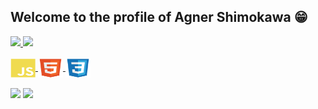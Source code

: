 ## Welcome to the profile of Agner Shimokawa 😁

 <div>
   <a href="https://github.com/AgnerShimokawa">
   <img height="180em" src="https://github-readme-stats.vercel.app/api?username=AgnerShimokawa&show_icons=true&theme=tokyonight&include_all_commits=true&count_private=true"/>
   <img height="180em" src="https://github-readme-stats.vercel.app/api/top-langs/?username=AgnerShimokawa&layout=compact&langs_count=6&theme=tokyonight"/>
</div>
    
<div style="display: inline_block"><br>
  <img align="center" alt="Js" height="30" width="40" src="https://raw.githubusercontent.com/devicons/devicon/master/icons/javascript/javascript-plain.svg">
  <img align="center" alt="HTML" height="30" width="40" src="https://raw.githubusercontent.com/devicons/devicon/master/icons/html5/html5-original.svg">
  <img align="center" alt="CSS" height="30" width="40" src="https://raw.githubusercontent.com/devicons/devicon/master/icons/css3/css3-original.svg">
</div>

<br>
 
<div> 
  <a target="_blank" href="https://www.instagram.com/agner.shimokawa/"><img target="_blank" src="https://img.shields.io/badge/-Instagram-%23E4405F?style=for-the-badge&logo=instagram&logoColor=white"></a>
 <!-- <a href="https://discord.gg/threejackdaws." target="_blank"><img src="https://img.shields.io/badge/Discord-7289DA?style=for-the-badge&logo=discord&logoColor=white" target="_blank"></a>  -->
  <!-- <a href = "https://mail.google.com/mail/u/1/?view=cm&fs=1&to=agnershimokawa@gmail.com&tf=1"><img src="https://img.shields.io/badge/-Gmail-%23333?style=for-the-badge&logo=gmail&logoColor=white" target="_blank"></a> -->
  <a target="_blank" href="https://www.linkedin.com/in/agner-shimokawa-b81428315/"><img target="_blank" src="https://img.shields.io/badge/-LinkedIn-%230077B5?style=for-the-badge&logo=linkedin&logoColor=white"></a>
</div>

